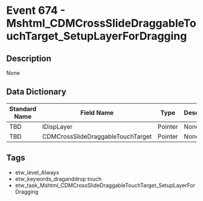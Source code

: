 # Event 674 - Mshtml_CDMCrossSlideDraggableTouchTarget_SetupLayerForDragging

## Description
None

## Data Dictionary
|Standard Name|Field Name|Type|Description|Sample Value|
|---|---|---|---|---|
|TBD|IDispLayer|Pointer|None|`None`|
|TBD|CDMCrossSlideDraggableTouchTarget|Pointer|None|`None`|

## Tags
* etw_level_Always
* etw_keywords_draganddrop touch
* etw_task_Mshtml_CDMCrossSlideDraggableTouchTarget_SetupLayerForDragging